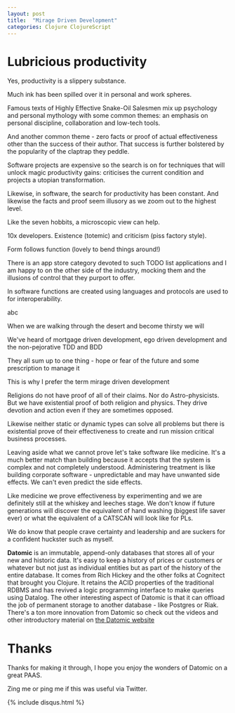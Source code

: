 ```yaml
---
layout: post
title:  "Mirage Driven Development"
categories: Clojure ClojureScript
---
```


# Lubricious productivity
Yes, productivity is a slippery substance. 

Much ink has been spilled over it in personal and work spheres. 

Famous texts of Highly Effective Snake-Oil Salesmen mix up psychology and personal mythology with some common themes: an emphasis on personal discipline, collaboration and low-tech tools. 

And another common theme - zero facts or proof of actual effectiveness other than the success of their author. That success is further bolstered by the popularity of the claptrap they peddle.

Software projects are expensive so the search is on for techniques that will unlock magic productivity gains: criticises the current condition and projects a utopian transformation.

Likewise, in software, the search for productivity has been constant. And likewise the facts and proof seem illusory as we zoom out to the highest level.

Like the seven hobbits, a microscopic view can help.

10x developers. Existence (totemic) and criticism (piss factory style).

Form follows function (lovely to bend things around!)

There is an app store category devoted to such TODO list applications and I am happy to on the other side of the industry, mocking them and the illusions of control that they purport to offer.

In software functions are created using languages and protocols are used to for  interoperability.

abc

When we are walking through the desert and become thirsty we will 

We've heard of mortgage driven development, ego driven development and the non-pejorative TDD and BDD

They all sum up to one thing - hope or fear of the future and some prescription to manage it

This is why I prefer the term mirage driven development 

Religions do not have proof of all of their claims. Nor do Astro-physicists. But we have existential proof of both religion and physics. They drive devotion and action even if they are sometimes opposed.

Likewise neither static or dynamic types can solve all problems but there is existential prove of their effectiveness to create and run mission critical business processes.

Leaving aside what we cannot prove let's take software like medicine. It's a much better match than building because it accepts that the system is complex and not completely understood. Administering treatment is like building corporate software - unpredictable and may have unwanted side effects. We can't even predict the side effects.

Like medicine we prove effectiveness by experimenting and we are definitely still at the whiskey and leeches stage. We don't know if future generations will discover the equivalent of hand washing (biggest life saver ever) or what the equivalent of a CATSCAN will look like for PLs.

We do know that people crave certainty and leadership and are suckers for a confident huckster such as myself.


**Datomic** is an immutable, append-only databases that stores all of your new and historic data. It's easy to keep a history of prices or customers or whatever but not just as individual entities but as part of the history of the entire database. It comes from Rich Hickey and the other folks at Cognitect that brought you Clojure. It retains the ACID properties of the traditional RDBMS and has revived a logic programming interface to make queries using Datalog.  The other interesting aspect of Datomic is that it can offload the job of permanent storage to another database - like Postgres or Riak. There's a ton more innovation from Datomic so check out the videos and other introductory material on [the Datomic website][datomic-site]

# Thanks

Thanks for making it through, I hope you enjoy the wonders of Datomic on a great PAAS.

Zing me or ping me if this was useful via Twitter.


[datomic-site]: https://www.datomic.com
[heroku-cli]: https://toolbelt.heroku.com


{% include disqus.html %}
